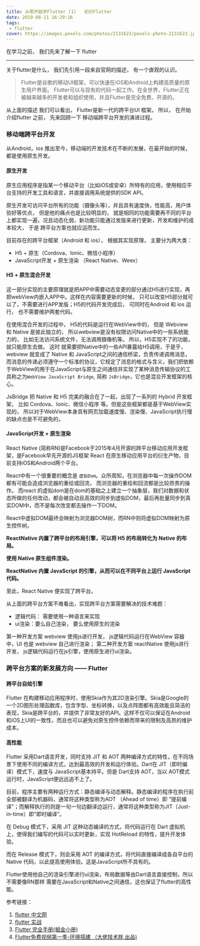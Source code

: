 ```yaml
---
title: 从零开始学Flutter (1)   初识Flutter
date: 2019-08-21 16:29:16
tags:
 - flutter
cover: https://images.pexels.com/photos/2131623/pexels-photo-2131623.jpeg?auto=compress&cs=tinysrgb&dpr=2&w=500
---
```


在学习之前， 我们先来了解一下 flutter

----

关于flutter是什么， 我们先引用一段来自官网的描述， 有一个直观的认识。

>Flutter是谷歌的移动UI框架，可以快速在iOS和Android上构建高质量的原生用户界面。 Flutter可以与现有的代码一起工作。在全世界，Flutter正在被越来越多的开发者和组织使用，并且Flutter是完全免费、开源的。

从上面的描述 我们可以看出， Flutter是新一代的跨平台UI 框架。 所以， 在开始介绍flutter 之前， 先来回顾一下 移动端跨平台开发的演进过程。

### 移动端跨平台开发

从Android，ios 推出至今，移动端的开发技术在不断的发展，在最开始的时候， 都是使用原生开发。

#### 原生开发

原生应用程序是指某一个移动平台（比如iOS或安卓）所特有的应用，使用相应平台支持的开发工具和语言，并直接调用系统提供的SDK API。

原生开发可访问平台所有的功能（摄像头等），并且具有速度快，性能高，用户体验好等优点， 但是他的痛点也是比较明显的， 就是相同的功能需要再不同的平台上都实现一遍，况且动态化弱，新功能只能通过发版来进行更新，开发和维护的成本较大， 于是 跨平台方案也就应运而生。


目前存在的跨平台框架（Android 和 ios）， 根据其实现原理， 主要分为两大类：

- H5 + 原生（Cordova、Ionic、微信小程序）
- JavaScript开发 + 原生渲染 （React Native、Weex）


#### H5 + 原生混合开发

这一部分实现的主要原理就是把APP中需要动态变更的部分通过H5进行实现，再把webView内嵌入APP中。这样在内容需要更新的时候， 只可以改变H5部分就可以了，不需要进行APP发版；H5的代码开发完成后， 可同时在Android 和 ios 运行， 也不需要维护两套代码。

在使用混合开发的过程中， H5的代码是运行在WebView中的， 但是 Webview 和 Native 是彼此独立的， 所以webview是没有权限访问Native中的一些系统能力的， 比如无法访问系统文件，无法调用摄像机等。 所以，H5实现不了的功能， 就只能原生去做。 这时 就需要把Native中的一些API暴露给H5调用，于是乎， webview 就变成了 Native 和 JavaScript之间的通信桥梁，负责传递调用消息，而消息的传递必须遵守一个标准的协议，它规定了消息的格式与含义，我们把依赖于WebView的用于在JavaScript与原生之间通信并实现了某种消息传输协议的工具称之为`WebView JavaScript Bridge`, 简称 `JsBridge`，它也是混合开发框架的核心。

JsBridge 把 Native 和 H5 完美的融合在了一起，出现了一系列的 Hybrid 开发框架， 比如 Cordova、Ionic、微信小程序 等。但是这些框架都是基于WebView实现的， 所以对于WebView本身具有网页加载速度慢、渲染慢、JavaScript执行慢 的缺点也是不可避免的。

#### JavaScript开发 + 原生渲染

React Native (简称RN)是Facebook于2015年4月开源的跨平台移动应用开发框架，是Facebook早先开源的JS框架 React 在原生移动应用平台的衍生产物，目前支持iOS和Android两个平台。

React中有一个很重要的概念是 `虚拟Dom`。众所周知，在浏览器中每一次操作DOM都有可能会造成浏览器的重绘或回流， 而浏览器的重绘和回流都是比较昂贵的操作。 而react 的虚拟dom是在dom的基础之上建立一个抽象层，我们对数据和状态所做的任何改动，都会被自动且高效的同步到虚拟DOM，最后再批量同步到真实DOM中，而不是每次改变都去操作一下DOM。

React中虚拟DOM最终会映射为浏览器DOM树，而RN中则将虚拟DOM映射为原生控件树。

**ReactNative 内置了跨平台的布局引擎，可以将 H5 的布局转化为 Native 的布局。**

**使用 Native 原生组件渲染。**

**ReactNative 内置 JavaScript 的引擎，从而可以在不同平台上运行 JavaScript 代码。**

至此，React Native 便实现了跨平台。


从上面的跨平台方案不难看出，实现跨平台方案需要解决的技术难题：

- 逻辑代码： 需要使用一种语言来实现
- ui渲染：要么自己渲染， 要么使用原生的渲染

第一种开发方案 webview 使用js进行开发， js逻辑代码运行在WebView 容器中，UI 也是 webview 自己进行渲染；
第二种开发方案 reactNative 使用js进行开发， js逻辑代码运行在js引擎，使用原生进行ui渲染。

### 跨平台方案的新发展方向 —— Flutter

#### 跨平台自绘引擎

Flutter 在构建移动应用程序时，使用Skia作为其2D渲染引擎。Skia是Google的一个2D图形处理函数库，包含字型、坐标转换，以及点阵图都有高效能且简洁的表现，Skia是跨平台的，并提供了非常友好的API。这样不仅可以保证在Android和iOS上UI的一致性，而且也可以避免对原生控件依赖而带来的限制及高昂的维护成本。

#### 高性能

Flutter 采用Dart语言开发，同时支持 JIT 和 AOT 两种编译方式的特性，在不同场景下使用不同的编译方式，达到最高效的开发和运行体验。Dart在 JIT（即时编译）模式下，速度与 JavaScript基本持平。但是 Dart支持 AOT，当以 AOT模式运行时，JavaScript便远远追不上了。

目前，程序主要有两种运行方式：静态编译与动态解释。静态编译的程序在执行前全部被翻译为机器码，通常将这种类型称为AOT （Ahead of time）即 “提前编译”；而解释执行的则是一句一句边翻译边运行，通常将这种类型称为JIT（Just-in-time）即“即时编译”。

在 Debug 模式下，采用 JIT 这种动态编译的方式，将代码运行在 Dart 虚拟机上，使得我们编写的代码可以实时更新，实现 HotReload 的特性，提升开发体验。

而在 Release 模式下，则会采用 AOT 的编译方式，将代码直接编译成各自平台的 Native 代码，以此提高使用体验。这是JavaScript所不具有的。


Flutter使用他自己的渲染引擎进行ui渲染，布局数据等由Dart语言直接控制，所以不需要像RN那样 需要在JavaScript和Native之间通信，这也保证了flutter的高性能。




参考链接：

   1. [flutter 中文网](https://flutterchina.club/)
   2. [flutter 实战](https://book.flutterchina.club/)
   3. [Flutter 完全手册(掘金小册)](https://juejin.im/book/5c5423ef6fb9a049cd54a213)
   4. [Flutter免费视频第一季-环境搭建  （大佬技术胖 出品)](https://jspang.com/posts/2019/01/20/flutter-base.html)